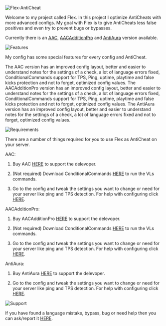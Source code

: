 ![Flex-AntiCheat](https://i.imgur.com/JERnbL5.png)

Welcome to my project called Flex. In this project I optimize AntiCheats with more advanced configs.
My goal with Flex is to give AntiCheats less false positives and even try to prevent bugs or bypasses.

Currently there is an [AAC](https://github.com/ItsMennyo/Flex-AntiCheat/tree/master/AAC), [AACAdditionPro](https://github.com/ItsMennyo/Flex-AntiCheat/tree/master/AACAdditionPro) and [AntiAura](https://github.com/ItsMennyo/Flex-AntiCheat/tree/master/AntiAura) version available.

![Features](https://i.imgur.com/waqXG43.png)

My config has some special features for every config and AntiCheat.

The AAC version has an improved config layout, better and easier to understand notes for the settings of a check, a lot of language errors fixed, ConditionalCommands support for TPS, Ping, uptime, playtime and false kicks protection and not to forget, optimized config values.
The AACAdditionPro version has an improved config layout, better and easier to understand notes for the settings of a check, a lot of language errors fixed, ConditionalCommands support for TPS, Ping, uptime, playtime and false kicks protection and not to forget, optimized config values.
The AntiAura version has an improved config layout, better and easier to understand notes for the settings of a check, a lot of language errors fixed and not to forget, optimized config values.

![Requirements](https://i.imgur.com/RHomEwN.png)

There are a number of things required for you to use Flex as AntiCheat on your server.

AAC:

1. Buy AAC [HERE](https://www.spigotmc.org/resources/aac-advanced-anti-cheat-hack-kill-aura-blocker.6442/) to support the delevoper.

2. (Not required) Download ConditionalCommands [HERE](https://www.spigotmc.org/resources/conditionalcommands.14295/) to run the VLs commands.

3. Go to the config and tweak the settings you want to change or need for your server like ping and TPS detection. For help with configuring click [HERE](https://github.com/ItsMennyo/Flex-AntiCheat/issues).

AACAdditionPro:

1. Buy AACAdditionPro [HERE](https://www.spigotmc.org/resources/aacadditionpro.33590/) to support the delevoper.

2. (Not required) Download ConditionalCommands [HERE](https://www.spigotmc.org/resources/conditionalcommands.14295/) to run the VLs commands.

3. Go to the config and tweak the settings you want to change or need for your server like ping and TPS detection. For help with configuring click [HERE](https://github.com/ItsMennyo/Flex-AntiCheat/issues).

AntiAura:

1. Buy AntiAura [HERE](https://www.spigotmc.org/resources/antiaura-hack-blocker-1-7-1-12-compatible.1368/) to support the delevoper.

2. Go to the config and tweak the settings you want to change or need for your server like ping and TPS detection. For help with configuring click [HERE](https://github.com/ItsMennyo/Flex-AntiCheat/issues).

![Support](https://i.imgur.com/2M2UCi1.png)

If you have found a language mistake, bypass, bug or need help then you can ask/report it [HERE](https://github.com/ItsMennyo/Flex-AntiCheat/issues).
